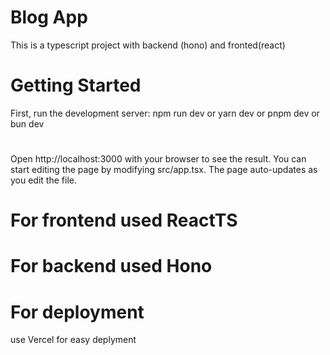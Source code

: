 # Blog App
This is a typescript project  with backend (hono) and fronted(react)

# Getting Started
First, run the development server:
npm run dev
or
yarn dev
or
pnpm dev
or
bun dev
#
Open http://localhost:3000 with your browser to see the result.
You can start editing the page by modifying src/app.tsx. The page auto-updates as you edit the file.
#
# For frontend used ReactTS 
# For backend used Hono
# For deployment
use Vercel for easy deplyment
